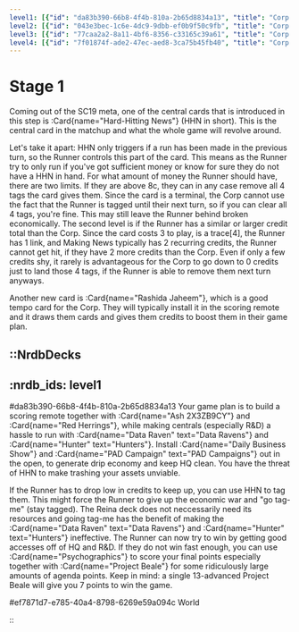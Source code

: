 ```yaml
---
level1: [{"id": "da83b390-66b8-4f4b-810a-2b65d8834a13", "title": "Corp 1"},{"id": "ef7871d7-e785-40a4-8798-6269e59a094c", "title": "Runner 1"}]
level2: [{"id": "043e3bec-1c6e-4dc9-9dbb-ef0b9f50c9fb", "title": "Corp 2"},{"id": "2f412b02-ebf8-4cd7-a7d0-1b6ef4de1fd5", "title": "Runner 2"}]
level3: [{"id": "77caa2a2-8a11-4bf6-8356-c33165c39a61", "title": "Corp 3"}, {"id": "fc0adb6b-4d84-46a9-ba71-7450958b8771", "title": "Runner 3"}]
level4: [{"id": "7f01874f-ade2-47ec-aed8-3ca75b45fb40", "title": "Corp 4"}, {"id": "7ffcaea5-85f5-4aa3-9103-7b9dc4655768", "title": "Runner 4"}]
---
```


# Stage 1

Coming out of the SC19 meta, one of the central cards that is introduced in this step is :Card{name="Hard-Hitting News"} (HHN in short). This is the central card in the matchup and what the whole game will revolve around.

Let's take it apart: HHN only triggers if a run has been made in the previous turn, so the Runner controls this part of the card. This means as the Runner try to only run if you've got sufficient money or know for sure they do not have a HHN in hand. For what amount of money the Runner should have, there are two limits. If they are above 8c, they can in any case remove all 4 tags the card gives them. Since the card is a terminal, the Corp cannot use the fact that the Runner is tagged until their next turn, so if you can clear all 4 tags, you're fine. This may still leave the Runner behind broken economically. The second level is if the Runner has a similar or larger credit total than the Corp. Since the card costs 3 to play, is a trace\[4\], the Runner has 1 link, and Making News typically has 2 recurring credits, the Runner cannot get hit, if they have 2 more credits than the Corp. Even if only a few credits shy, it rarely is advantageous for the Corp to go down to 0 credits just to land those 4 tags, if the Runner is able to remove them next turn anyways.

Another new card is :Card{name="Rashida Jaheem"}, which is a good tempo card for the Corp. They will typically install it in the scoring remote and it draws them cards and gives them credits to boost them in their game plan.

::NrdbDecks
---
:nrdb_ids: level1
---

#da83b390-66b8-4f4b-810a-2b65d8834a13
Your game plan is to build a scoring remote together with :Card{name="Ash 2X3ZB9CY"} and :Card{name="Red Herrings"}, while making centrals (especially R&D) a hassle to run with :Card{name="Data Raven" text="Data Ravens"} and :Card{name="Hunter" text="Hunters"}. Install :Card{name="Daily Business Show"} and :Card{name="PAD Campaign" text="PAD Campaigns"} out in the open, to generate drip economy and keep HQ clean. You have the threat of HHN to make trashing your assets unviable. 

If the Runner has to drop low in credits to keep up, you can use HHN to tag them. This might force the Runner to give up the economic war and "go tag-me" (stay tagged). The Reina deck does not neccessarily need its resources and going tag-me has the benefit of making the :Card{name="Data Raven" text="Data Ravens"} and :Card{name="Hunter" text="Hunters"} ineffective. The Runner can now try to win by getting good accesses off of HQ and R&D. If they do not win fast enough, you can use :Card{name="Psychographics"} to score your final points especially together with :Card{name="Project Beale"} for some ridiculously large amounts of agenda points. Keep in mind: a single 13-advanced Project Beale will give you 7 points to win the game.


#ef7871d7-e785-40a4-8798-6269e59a094c
World


::